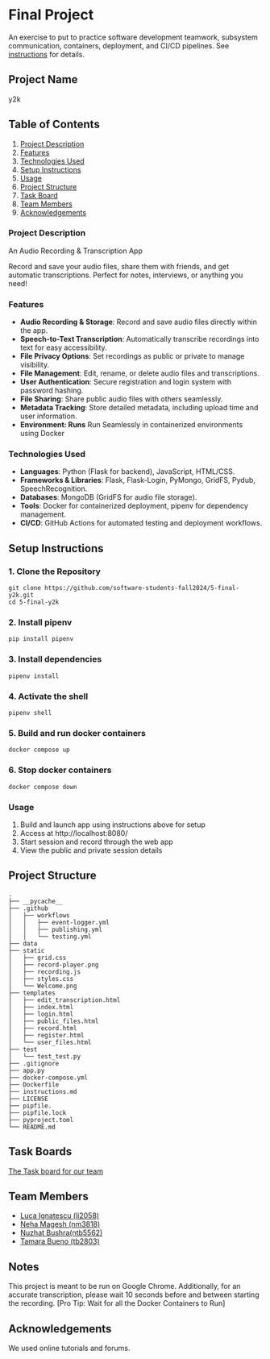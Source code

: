# Final Project

An exercise to put to practice software development teamwork, subsystem communication, containers, deployment, and CI/CD pipelines. See [instructions](./instructions.md) for details.

## Project Name

y2k 

## Table of Contents
1. [Project Description](#project-description)
2. [Features](#features)
3. [Technologies Used](#technologies-used)
4. [Setup Instructions](#setup-instructions)
5. [Usage](#usage)
6. [Project Structure](#project-structure)
7. [Task Board](#task-board)
8. [Team Members](#team-members)
9. [Acknowledgements](#acknowledgements)

### Project Description 

An Audio Recording & Transcription App

Record and save your audio files, share them with friends, and get automatic transcriptions. Perfect for notes, interviews, or anything you need! 

### Features

- **Audio Recording & Storage**: Record and save audio files directly within the app.  
- **Speech-to-Text Transcription**: Automatically transcribe recordings into text for easy accessibility.  
- **File Privacy Options**: Set recordings as public or private to manage visibility.  
- **File Management**: Edit, rename, or delete audio files and transcriptions.  
- **User Authentication**: Secure registration and login system with password hashing.  
- **File Sharing**: Share public audio files with others seamlessly.  
- **Metadata Tracking**: Store detailed metadata, including upload time and user information.
- **Environment: Runs** Run Seamlessly in containerized environments using Docker

### Technologies Used

- **Languages**: Python (Flask for backend), JavaScript, HTML/CSS.  
- **Frameworks & Libraries**: Flask, Flask-Login, PyMongo, GridFS, Pydub, SpeechRecognition.  
- **Databases**: MongoDB (GridFS for audio file storage).  
- **Tools**: Docker for containerized deployment, pipenv for dependency management.  
- **CI/CD**: GitHub Actions for automated testing and deployment workflows.

## Setup Instructions

### 1. Clone the Repository

```
git clone https://github.com/software-students-fall2024/5-final-y2k.git
cd 5-final-y2k
```

### 2. Install pipenv

```
pip install pipenv
```

### 3. Install dependencies

```
pipenv install
```

### 4. Activate the shell

```
pipenv shell
```

### 5. Build and run docker containers

```
docker compose up
```

### 6. Stop docker containers

```
docker compose down
```

### Usage

1. Build and launch app using instructions above for setup
2. Access at http://localhost:8080/ 
3. Start session and record through the web app
4. View the public and private session details

## Project Structure

```text
.
├── __pycache__
├── .github
│   ├── workflows
│   │   ├── event-logger.yml
│   │   ├── publishing.yml
│   │   └── testing.yml
├── data
├── static
│   ├── grid.css
│   ├── record-player.png
│   ├── recording.js
│   ├── styles.css
│   └── Welcome.png
├── templates
│   ├── edit_transcription.html
│   ├── index.html
│   ├── login.html
│   ├── public_files.html
│   ├── record.html
│   ├── register.html
│   └── user_files.html
├── test
│   └── test_test.py
├── .gitignore
├── app.py
├── docker-compose.yml
├── Dockerfile
├── instructions.md
├── LICENSE
├── pipfile.
├── pipfile.lock
├── pyproject.toml
└── README.md
```

## Task Boards
[The Task board for our team](https://github.com/orgs/software-students-fall2024/projects/153)

## Team Members
- [Luca Ignatescu (li2058)](https://github.com/LucaIgnatescu)
- [Neha Magesh (nm3818)](https://github.com/nehamagesh)
- [Nuzhat Bushra(ntb5562)](https://github.com/ntb5562)
- [Tamara Bueno (tb2803)](https://github.com/TamaraBuenoo)

## Notes

This project is meant to be run on Google Chrome. Additionally, for an accurate transcription, please wait 10 seconds before and between starting the recording. [Pro Tip: Wait for all the Docker Containers to Run]

## Acknowledgements 

We used online tutorials and forums.
